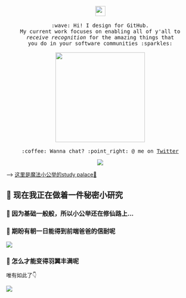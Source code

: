 <p align="center">
  <img src="https://media.tenor.com/images/45d415851009f2150902f525d58f166f/tenor.gif" width="27px">
  <br><br>
  <samp>
    :wave: Hi! I design for GitHub.
    <br>My current work focuses on enabling all of y'all to
      <br><em>receive recognition</em> for the amazing things that
    <br>you do in your software communities :sparkles:<br><br>
    <img src="https://i.imgur.com/kdKhgx6.gif" width="240px" align="center">
    <br><br>:coffee: Wanna chat? :point_right: @ me on <a href="https://twitter.com/pifafu">Twitter</a>
  </samp>
</p>

<div align='center'> 
  <img src='https://media.tenor.com/images/45d415851009f2150902f525d58f166f/tenor.gif' />
</div>

</font> -->
<a href="http://totallytotallyamazing.com/tta/?doaction=code1#/" target="_blank">这里是魔法小公举的study palace🌱</a>
 
##  🔭 现在我正在做着一件秘密小研究
###  🌱 因为基础一般般，所以小公举还在修仙路上...
### 👯 期盼有朝一日能得到前端爸爸的信耐呢
 
<!-- <div align='center'> 

	 
</div>  -->


![](https://media1.tenor.com/images/89f8b4e22b9cff58dbe428d9b5ce4514/tenor.gif) 


### 🤔 怎么才能变得羽翼丰满呢
唯有如此了👇

![](https://media1.tenor.com/images/0ddf8e50234160ce796a272d5cf934ad/tenor.gif)
